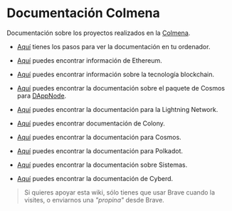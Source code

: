 # Documentación Colmena

Documentación sobre los proyectos realizados en la [Colmena](https://www.colmenalabs.org/).

- [Aquí](instalDoc.md) tienes los pasos para ver la documentación en tu ordenador.

- [Aquí](ethblock.md) puedes encontrar información de Ethereum.

- [Aquí](introblock.md) puedes encontrar información sobre la tecnología blockchain.

- [Aquí](DAppNodeCosmos.md) puedes encontrar la documentación sobre el paquete de Cosmos para [DAppNode](https://github.com/dappnode/DAppNode).

- [Aquí](lightning-index.md) puedes encontrar la documentación para la Lightning Network.

- [Aquí](colony.md) puedes encontrar documentación de Colony.

- [Aquí](cosmos.md) puedes encontrar la documentación para Cosmos.

- [Aquí](polkadot.md) puedes encontrar la documentación para Polkadot.

- [Aquí](sistemas.md) puedes encontrar la documentación sobre Sistemas.

- [Aquí](cyberd.md) puedes encontrar la documentación de Cyberd.

>Si quieres apoyar esta wiki, sólo tienes que usar Brave cuando la visites, o enviarnos una _"propina"_ desde Brave.
